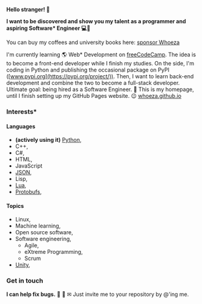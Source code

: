 **Hello stranger! 👋**

**I want to be discovered and show you my talent as a programmer and aspiring Software\* Engineer 💻👑**

You can buy my coffees and university books here: [sponsor Whoeza](https://github.com/sponsors/Whoeza)

I'm currently learning 🌎 Web\* Development on [freeCodeCamp](https://freecodecamp.org/). The idea is to become a front-end developer while I finish my studies. On the side, I'm coding in Python and publishing the occasional package on PyPI ([www.pypi.org](https://pypi.org/project/)). Then, I want to learn back-end development and combine the two to become a full-stack developer. Ultimate goal: being hired as a Software Engineer. 🎯 This is my homepage, until I finish setting up my GitHub Pages website. 😉 [whoeza.github.io](https://whoeza.github.io)

### Interests*
#### Languages
* **(actively using it)** [Python](https://github.com/Whoeza?tab=repositories&q&language=python), 
* C++, 
* C#, 
* HTML, 
* JavaScript
* [JSON](https://github.com/Whoeza?tab=repositories&q=json&type=&language=&sort=), 
* Lisp, 
* [Lua](https://github.com/Whoeza?tab=repositories&q&language=lua), 
* [Protobufs](https://github.com/Whoeza/protobufs-helloworld), 

#### Topics
* Linux, 
* Machine learning, 
* Open source software, 
* Software engineering, 
  * Agile, 
  * eXtreme Programming, 
  * Scrum
* [Unity](https://github.com/search?q=user%3AWhoeza+unity), 

### Get in touch
**I can help fix bugs.** 👀 🤝 ✉ Just invite me to your repository by @'ing me.

<!--
**Whoeza/whoeza** is a ✨ _special_ ✨ repository because its `README.md` (this file) appears on your GitHub profile.

Here are some ideas to get you started:

- 🔭 I’m currently working on full stack development...
- 🌱 I’m currently learning frontend web development...
- 👯 I’m looking to collaborate on games development, web development, data science...
- 🤔 I’m looking for help with ...
- 💬 Ask me about music...
- 📫 How to reach me: @ me from any repository or add me to a pull request...
- 😄 Pronouns: he/him...
- ⚡ Fun fact: ...
-->
